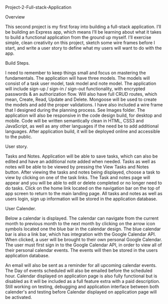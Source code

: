 Project-2-Full-stack-Application

Overview


This second project is my first foray into building a full-stack application. I’ll be building an Express app, which means I’ll be learning about what it takes to build a functional application from the ground up myself.
I’ll exercise simple, clean creativity on this project, sketch some wire frames before I start, and write a user story to define what my users will want to do with the app.


Build Steps.


I need to remember to keep things small and focus on mastering the fundamentals.
The application will have three models. The models will consist of a task user model, task model and note model.
The application will include sign-up / sign-in / sign-out functionality, with encrypted passwords & an authorization flow.
Will also have full CRUD routes, which mean, Create, Read, Update and Delete.
Mongoose will be used to create the models and add the proper validations.
I have also included a wire frame that I designed during the planning process. See Images folder.
The application will also be responsive in the code design build, for desktop and mobile.
Code will be written semantically clean in HTML, CSS3 and JavaScript, as well as any other languages if the need be to add additional languages.
After application build, it will be deployed online and accessible to the public.

User story.


Tasks and Notes.
Application will be able to save tasks, which can also be edited and have an additional note added when needed. Tasks as well as notes will be able to be viewed by pressing the View Tasks and Notes button. After viewing the tasks and notes being displayed, choose a task to view by clicking on one of the task links. The Task and notes page will appear and you will be able to edit or delete completed or no longer need to do tasks. Click on the home link located on the navigation bar on the top of app screen to return to the main landing page. All tasks and notes as well as users login, sign up information will be stored in the application database.


User Calender.


Below a calendar is displayed. The calendar can navigate from the current month to previous month to the next month by clicking on the arrow icon symbols located one the blue bar in the calendar design. The blue calendar bar is also a link bar, which has integration with the Google Calendar API. When clicked, a user will be brought to their own personal Google Calendar. The user must first sign in to the Google Calendar API, in order to view all of their personal calendar events. The events will then be stored in the users application database. 

An email will also be sent as a reminder for all upcoming calendar events. The Day of events scheduled will also be emailed before the scheduled hour. Calendar displayed on application page is also fully functional but is disabled as it will be included as a full feature extra with a paid description. Still working on testing, debugging and application interface between both calender's and testing before Calendar displayed on application page will be activated.


